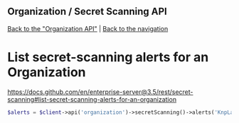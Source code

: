 ## Organization / Secret Scanning API
[Back to the "Organization API"](../../organization.md) | [Back to the navigation](../../README.md)

# List secret-scanning alerts for an Organization

https://docs.github.com/en/enterprise-server@3.5/rest/secret-scanning#list-secret-scanning-alerts-for-an-organization

```php
$alerts = $client->api('organization')->secretScanning()->alerts('KnpLabs');
```

